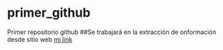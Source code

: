 # primer_github
Primer repositorio github
##Se trabajará en la extracción de onformación desde sitio web
[mi link](http://www.cmfchile.cl/portal/estadisticas/606/w3-propertyvalue-19226.html)
